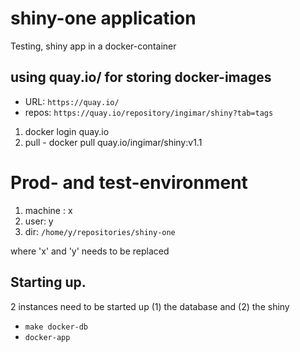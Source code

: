 # shiny-one application
Testing, shiny app in a docker-container

## using quay.io/  for storing docker-images
- URL: ``` https://quay.io/ ```
- repos: ``` https://quay.io/repository/ingimar/shiny?tab=tags ```

1. docker login quay.io
2. pull - docker pull quay.io/ingimar/shiny:v1.1 


# Prod- and test-environment
1. machine : x
2. user: y
3. dir: ```/home/y/repositories/shiny-one```

where 'x' and 'y' needs to be replaced

## Starting up.
2 instances need to be started up (1) the database and (2) the shiny 
-  ```make docker-db```
-  ```docker-app```

